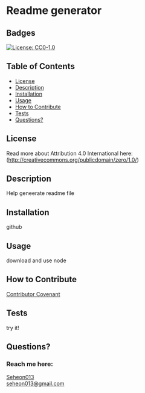 # Readme generator
  ## Badges
  [![License: CC0-1.0](https://img.shields.io/badge/License-CC0%201.0-lightgrey.svg)](http://creativecommons.org/publicdomain/zero/1.0/)

  ## Table of Contents
  * [License](#license)
  * [Description](#description)
  * [Installation](#installation)
  * [Usage](#usage)
  * [How to Contribute](#how-to-contribute)
  * [Tests](#tests)
  * [Questions?](#questions)

  ## License
  Read more about Attribution 4.0 International here:
  (http://creativecommons.org/publicdomain/zero/1.0/)

  ## Description
  Help geneerate readme file

  ## Installation
  github

  ## Usage
  download and use node 

  ## How to Contribute
  [Contributor Covenant](https://www.contributor-covenant.org/)  
   

  ## Tests
  try it!

  ## Questions?
  ### Reach me here: 
  [Seheon013](https://github.com/Seheon013)  
  seheon013@gmail.com